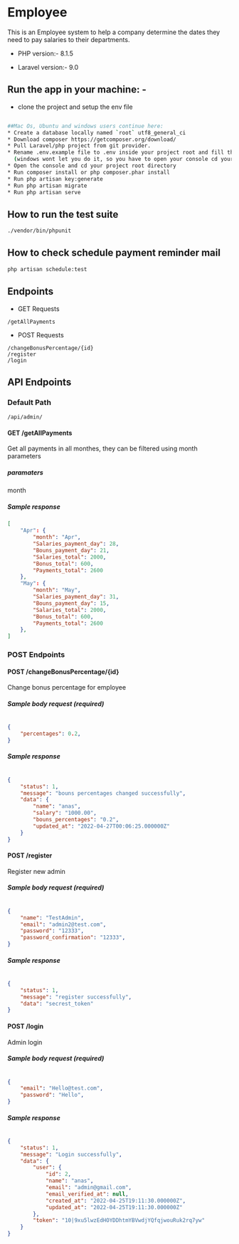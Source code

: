# Employee

This is an Employee system to help a company determine the dates they need to pay salaries to their departments.


* PHP version:- 8.1.5

* Laravel version:- 9.0


## Run the app in your machine: -

* clone the project and setup the env file

```bash

##Mac Os, Ubuntu and windows users continue here:
* Create a database locally named `root` utf8_general_ci 
* Download composer https://getcomposer.org/download/
* Pull Laravel/php project from git provider.
* Rename .env.example file to .env inside your project root and fill the database information.
  (windows wont let you do it, so you have to open your console cd your project root directory and run `mv .env.example .env` )
* Open the console and cd your project root directory
* Run composer install or php composer.phar install
* Run php artisan key:generate
* Run php artisan migrate
* Run php artisan serve


```

## How to run the test suite

```bash
./vendor/bin/phpunit
```
## How to check schedule payment reminder mail

```bash
php artisan schedule:test
```


## Endpoints

* GET Requests

```url
/getAllPayments
```

* POST Requests

```url
/changeBonusPercentage/{id}
/register
/login
```

## API Endpoints

### Default Path

```url
/api/admin/
```

#### GET /getAllPayments

Get all payments in all monthes, they can be filtered using month parameters

##### paramaters

month

##### Sample response

```json
[
    "Apr": {
        "month": "Apr",
        "Salaries_payment_day": 28,
        "Bouns_payment_day": 21,
        "Salaries_total": 2000,
        "Bonus_total": 600,
        "Payments_total": 2600
    },
    "May": {
        "month": "May",
        "Salaries_payment_day": 31,
        "Bouns_payment_day": 15,
        "Salaries_total": 2000,
        "Bonus_total": 600,
        "Payments_total": 2600
    },
]
```

### POST Endpoints

#### POST /changeBonusPercentage/{id}

Change bonus percentage for employee

##### Sample body request (required)

```json

{
    "percentages": 0.2,
}
```

##### Sample response

```json

{
    "status": 1,
    "message": "bouns percentages changed successfully",
    "data": {
        "name": "anas",
        "salary": "1000.00",
        "bouns_percentages": "0.2",
        "updated_at": "2022-04-27T00:06:25.000000Z"
    }
}
```

#### POST /register

Register new admin

##### Sample body request (required)

```json

{
    "name": "TestAdmin",
    "email": "admin2@test.com",
    "password": "12333",
    "password_confirmation": "12333",
}
```

##### Sample response

```json

{
    "status": 1,
    "message": "register successfully",
    "data": "secrest_token"
}
```
#### POST /login

Admin login

##### Sample body request (required)

```json

{
    "email": "Hello@test.com", 
    "password": "Hello", 
}
```

##### Sample response

```json

{
    "status": 1,
    "message": "Login successfully",
    "data": {
        "user": {
            "id": 2,
            "name": "anas",
            "email": "admin@gmail.com",
            "email_verified_at": null,
            "created_at": "2022-04-25T19:11:30.000000Z",
            "updated_at": "2022-04-25T19:11:30.000000Z"
        },
        "token": "10|9xu5lwzEdHOYDDhtmYBVwdjYQfqjwouRuk2rq7yw"
    }
}
```
